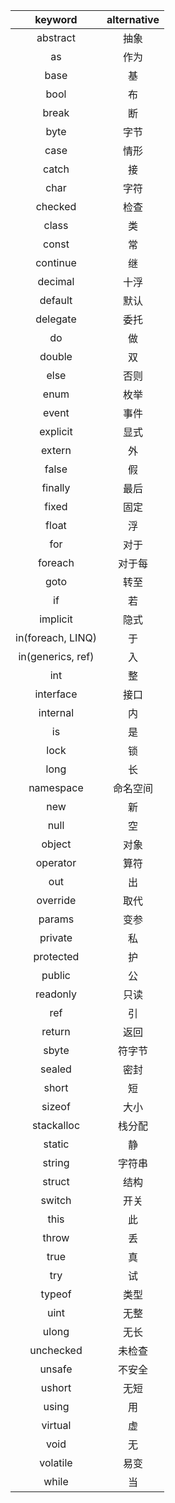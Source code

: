 ﻿| keyword           | alternative |
|:-----------------:|:-----------:|
| abstract          | 抽象        |
| as                | 作为        |
| base              | 基          |
| bool              | 布          |
| break             | 断          |
| byte              | 字节        |
| case              | 情形        |
| catch             | 接          |
| char              | 字符        |
| checked           | 检查        |
| class             | 类          |
| const             | 常          |
| continue          | 继          |
| decimal           | 十浮        |
| default           | 默认        |
| delegate          | 委托        |
| do                | 做          |
| double            | 双          |
| else              | 否则        |
| enum              | 枚举        |
| event             | 事件        |
| explicit          | 显式        |
| extern            | 外          |
| false             | 假          |
| finally           | 最后        |
| fixed             | 固定        |
| float             | 浮          |
| for               | 对于        |
| foreach           | 对于每      |
| goto              | 转至        |
| if                | 若          |
| implicit          | 隐式        |
| in(foreach, LINQ) | 于          |
| in(generics, ref) | 入          |
| int               | 整          |
| interface         | 接口        |
| internal          | 内          |
| is                | 是          |
| lock              | 锁          |
| long              | 长          |
| namespace         | 命名空间    |
| new               | 新          |
| null              | 空          |
| object            | 对象        |
| operator          | 算符        |
| out               | 出          |
| override          | 取代        |
| params            | 变参        |
| private           | 私          |
| protected         | 护          |
| public            | 公          |
| readonly          | 只读        |
| ref               | 引          |
| return            | 返回        |
| sbyte             | 符字节      |
| sealed            | 密封        |
| short             | 短          |
| sizeof            | 大小        |
| stackalloc        | 栈分配      |
| static            | 静          |
| string            | 字符串      |
| struct            | 结构        |
| switch            | 开关        |
| this              | 此          |
| throw             | 丢          |
| true              | 真          |
| try               | 试          |
| typeof            | 类型        |
| uint              | 无整        |
| ulong             | 无长        |
| unchecked         | 未检查      |
| unsafe            | 不安全      |
| ushort            | 无短        |
| using             | 用          |
| virtual           | 虚          |
| void              | 无          |
| volatile          | 易变        |
| while             | 当          |

